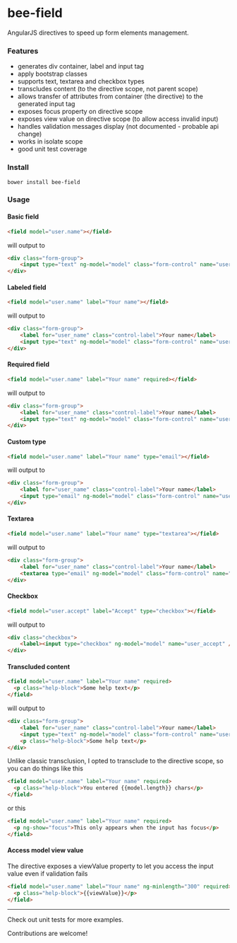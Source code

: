 # bee-field
AngularJS directives to speed up form elements management.

### Features
* generates div container, label and input tag
* apply bootstrap classes
* supports text, textarea and checkbox types
* transcludes content (to the directive scope, not parent scope)
* allows transfer of attributes from container (the <field></field> directive) to the generated input tag
* exposes focus property on directive scope
* exposes view value on directive scope (to allow access invalid input)
* handles validation messages display (not documented - probable api change)
* works in isolate scope
* good unit test coverage

### Install

`bower install bee-field`

### Usage

#### Basic field
```html
<field model="user.name"></field>
```
will output to

```html
<div class="form-group">
    <input type="text" ng-model="model" class="form-control" name="user_name" />
</div>
```

#### Labeled field
```html
<field model="user.name" label="Your name"></field>
```
will output to

```html
<div class="form-group">
    <label for="user_name" class="control-label">Your name</label>
    <input type="text" ng-model="model" class="form-control" name="user_name" />
</div>
```

#### Required field
```html
<field model="user.name" label="Your name" required></field>
```
will output to

```html
<div class="form-group">
    <label for="user_name" class="control-label">Your name</label>
    <input type="text" ng-model="model" class="form-control" name="user_name" required />
</div>
```

#### Custom type
```html
<field model="user.name" label="Your name" type="email"></field>
```
will output to

```html
<div class="form-group">
    <label for="user_name" class="control-label">Your name</label>
    <input type="email" ng-model="model" class="form-control" name="user_name" required />
</div>
```

#### Textarea
```html
<field model="user.name" label="Your name" type="textarea"></field>
```
will output to

```html
<div class="form-group">
    <label for="user_name" class="control-label">Your name</label>
    <textarea type="email" ng-model="model" class="form-control" name="user_name"></textarea>
</div>
```

#### Checkbox
```html
<field model="user.accept" label="Accept" type="checkbox"></field>
```
will output to

```html
<div class="checkbox">
    <label><input type="checkbox" ng-model="model" name="user_accept" /> Accept</label>
</div>
```

#### Transcluded content
```html
<field model="user.name" label="Your name" required>
  <p class="help-block">Some help text</p>
</field>
```
will output to

```html
<div class="form-group">
    <label for="user_name" class="control-label">Your name</label>
    <input type="text" ng-model="model" class="form-control" name="user_name" required />
    <p class="help-block">Some help text</p>
</div>
```

Unlike classic transclusion, I opted to transclude to the directive scope, so you can do things like this
```html
<field model="user.name" label="Your name" required>
  <p class="help-block">You entered {{model.length}} chars</p>
</field>
```
or this
```html
<field model="user.name" label="Your name" required>
  <p ng-show="focus">This only appears when the input has focus</p>
</field>
```

#### Access model view value
The directive exposes a viewValue property to let you access the input value even if validation fails
```html
<field model="user.name" label="Your name" ng-minlength="300" required>
  <p class="help-block">{{viewValue}}</p>
</field>
```

---

Check out unit tests for more examples.

Contributions are welcome!
